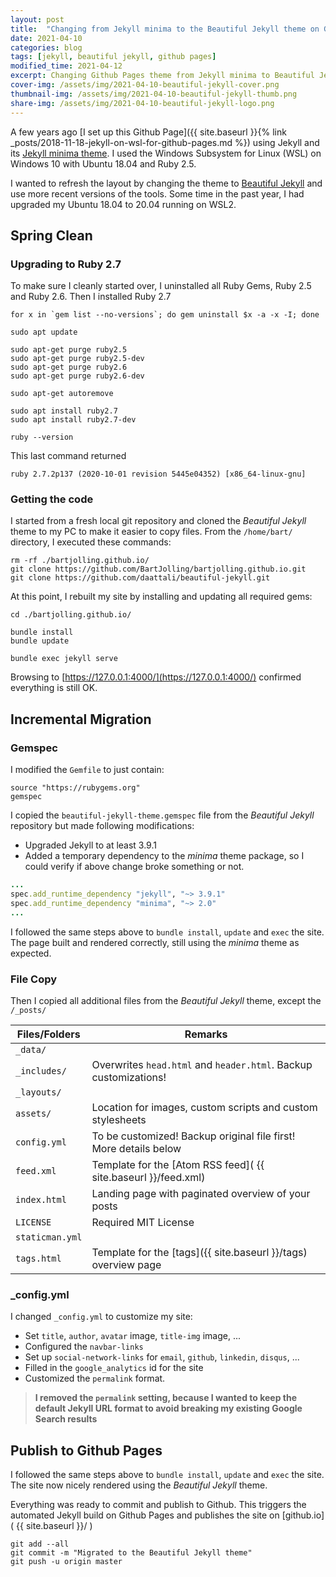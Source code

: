 ```yaml
---
layout: post
title:  "Changing from Jekyll minima to the Beautiful Jekyll theme on Github Pages"
date: 2021-04-10
categories: blog
tags: [jekyll, beautiful jekyll, github pages]
modified_time: 2021-04-12
excerpt: Changing Github Pages theme from Jekyll minima to Beautiful Jekyll while upgrading to Ruby 2.7
cover-img: /assets/img/2021-04-10-beautiful-jekyll-cover.png
thumbnail-img: /assets/img/2021-04-10-beautiful-jekyll-thumb.png
share-img: /assets/img/2021-04-10-beautiful-jekyll-logo.png
---
```


A few years ago [I set up this Github Page]({{ site.baseurl }}{% link _posts/2018-11-18-jekyll-on-wsl-for-github-pages.md %}) using Jekyll and its [Jekyll minima theme](https://github.com/jekyll/minima). I used the Windows Subsystem for Linux (WSL) on Windows 10 with Ubuntu 18.04 and Ruby 2.5.

I wanted to refresh the layout by changing the theme to [Beautiful Jekyll](https://github.com/daattali/beautiful-jekyll) and use more recent versions of the tools. Some time in the past year, I had upgraded my Ubuntu 18.04 to 20.04 running on WSL2.

## Spring Clean

### Upgrading to Ruby 2.7
To make sure I cleanly started over, I uninstalled all Ruby Gems, Ruby 2.5 and Ruby 2.6. Then I installed Ruby 2.7

~~~~ shell
for x in `gem list --no-versions`; do gem uninstall $x -a -x -I; done

sudo apt update

sudo apt-get purge ruby2.5
sudo apt-get purge ruby2.5-dev
sudo apt-get purge ruby2.6
sudo apt-get purge ruby2.6-dev

sudo apt-get autoremove

sudo apt install ruby2.7
sudo apt install ruby2.7-dev

ruby --version
~~~~

This last command returned
~~~~ shell
ruby 2.7.2p137 (2020-10-01 revision 5445e04352) [x86_64-linux-gnu]
~~~~ 


### Getting the code
I started from a fresh local git repository and cloned the *Beautiful Jekyll* theme to my PC to make it easier to copy files. From the `/home/bart/` directory, I executed these commands:

~~~~ shell
rm -rf ./bartjolling.github.io/
git clone https://github.com/BartJolling/bartjolling.github.io.git
git clone https://github.com/daattali/beautiful-jekyll.git
~~~~

At this point, I rebuilt my site by installing and updating all required gems:

~~~~ shell
cd ./bartjolling.github.io/

bundle install
bundle update

bundle exec jekyll serve
~~~~ 

Browsing to [https://127.0.0.1:4000/](https://127.0.0.1:4000/) confirmed everything is still OK.

## Incremental Migration

### Gemspec
I modified the `Gemfile` to just contain:
~~~~ 
source "https://rubygems.org"
gemspec
~~~~

I copied the `beautiful-jekyll-theme.gemspec` file from the *Beautiful Jekyll* repository but made following modifications:
- Upgraded Jekyll to at least 3.9.1
- Added a temporary dependency to the *minima* theme package, so I could verify if above change broke something or not.

~~~~ ruby
...
spec.add_runtime_dependency "jekyll", "~> 3.9.1"
spec.add_runtime_dependency "minima", "~> 2.0"
...
~~~~ 
I followed the same steps above to `bundle install`, `update` and `exec` the site. The page built and rendered correctly, still using the *minima* theme as expected.

### File Copy
Then I copied all additional files from the *Beautiful Jekyll* theme, except the `/_posts/`

| Files/Folders | Remarks                                                          |
| ------------- | ---------------------------------------------------------------- | 
|`_data/`       |                                                                  |
|`_includes/`   | Overwrites `head.html` and `header.html`. Backup customizations! |
|`_layouts/`    |                                                                  |
|`assets/`      | Location for images, custom scripts and custom stylesheets       |
|`config.yml`   | To be customized! Backup original file first! More details below |
|`feed.xml`     | Template for the [Atom RSS feed]( {{ site.baseurl }}/feed.xml)   |
|`index.html`   | Landing page with paginated overview of your posts               |
|`LICENSE`      | Required MIT License                                             |
|`staticman.yml`|                                                                  |
|`tags.html`    | Template for the [tags]({{ site.baseurl }}/tags) overview page   |

### _config.yml
I changed `_config.yml` to customize my site:
- Set `title`, `author`, `avatar` image, `title-img` image, ... 
- Configured the `navbar-links`
- Set up `social-network-links` for `email`, `github`, `linkedin`, `disqus`, ... 
- Filled in the `google_analytics` id for the site
- Customized the `permalink` format. 

> **I removed the `permalink` setting, because I wanted to keep the default Jekyll URL format to avoid breaking my existing Google Search results**

## Publish to Github Pages
I followed the same steps above to `bundle install`, `update` and `exec` the site. The site now nicely rendered using the *Beautiful Jekyll* theme.

Everything was ready to commit and publish to Github. This triggers the automated Jekyll build on Github Pages and publishes the site on [github.io]( {{ site.baseurl }}/ )
~~~~ shell
git add --all
git commit -m "Migrated to the Beautiful Jekyll theme"
git push -u origin master
~~~~
